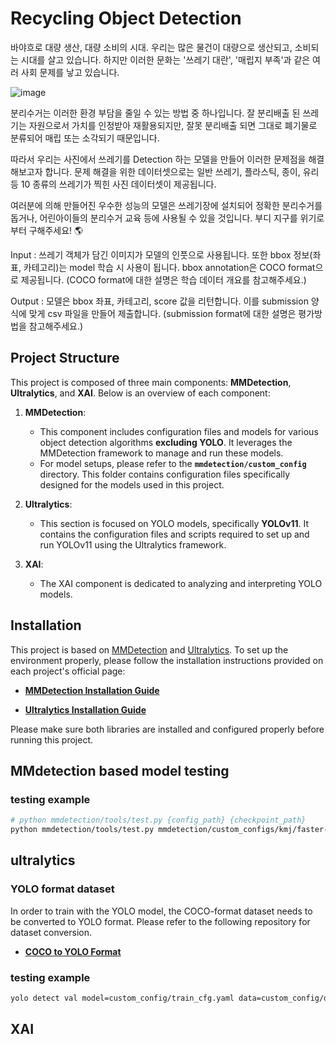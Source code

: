 # Recycling Object Detection
바야흐로 대량 생산, 대량 소비의 시대. 우리는 많은 물건이 대량으로 생산되고, 소비되는 시대를 살고 있습니다. 하지만 이러한 문화는 '쓰레기 대란', '매립지 부족'과 같은 여러 사회 문제를 낳고 있습니다.

![image](https://github.com/user-attachments/assets/f0a23e8e-a6f8-421a-850f-f1991244cbdf)


분리수거는 이러한 환경 부담을 줄일 수 있는 방법 중 하나입니다. 잘 분리배출 된 쓰레기는 자원으로서 가치를 인정받아 재활용되지만, 잘못 분리배출 되면 그대로 폐기물로 분류되어 매립 또는 소각되기 때문입니다.

따라서 우리는 사진에서 쓰레기를 Detection 하는 모델을 만들어 이러한 문제점을 해결해보고자 합니다. 문제 해결을 위한 데이터셋으로는 일반 쓰레기, 플라스틱, 종이, 유리 등 10 종류의 쓰레기가 찍힌 사진 데이터셋이 제공됩니다.

여러분에 의해 만들어진 우수한 성능의 모델은 쓰레기장에 설치되어 정확한 분리수거를 돕거나, 어린아이들의 분리수거 교육 등에 사용될 수 있을 것입니다. 부디 지구를 위기로부터 구해주세요! 🌎

Input : 쓰레기 객체가 담긴 이미지가 모델의 인풋으로 사용됩니다. 또한 bbox 정보(좌표, 카테고리)는 model 학습 시 사용이 됩니다. bbox annotation은 COCO format으로 제공됩니다. (COCO format에 대한 설명은 학습 데이터 개요를 참고해주세요.)

Output : 모델은 bbox 좌표, 카테고리, score 값을 리턴합니다. 이를 submission 양식에 맞게 csv 파일을 만들어 제출합니다. (submission format에 대한 설명은 평가방법을 참고해주세요.)

## Project Structure

This project is composed of three main components: **MMDetection**, **Ultralytics**, and **XAI**. Below is an overview of each component:

1. **MMDetection**:
   - This component includes configuration files and models for various object detection algorithms **excluding YOLO**. It leverages the MMDetection framework to manage and run these models.
   - For model setups, please refer to the **`mmdetection/custom_config`** directory. This folder contains configuration files specifically designed for the models used in this project.
2. **Ultralytics**:
   - This section is focused on YOLO models, specifically **YOLOv11**. It contains the configuration files and scripts required to set up and run YOLOv11 using the Ultralytics framework.
   
3. **XAI**:
   - The XAI component is dedicated to analyzing and interpreting YOLO models.

## Installation
This project is based on [MMDetection](https://github.com/open-mmlab/mmdetection) and [Ultralytics](https://github.com/ultralytics/ultralytics). To set up the environment properly, please follow the installation instructions provided on each project's official page:

- **[MMDetection Installation Guide](https://mmdetection.readthedocs.io/en/latest/get_started.html)**

- **[Ultralytics Installation Guide](https://github.com/ultralytics/ultralytics)**

Please make sure both libraries are installed and configured properly before running this project.


## MMdetection based model testing
### testing example
  ```bash
  # python mmdetection/tools/test.py {config_path} {checkpoint_path}
  python mmdetection/tools/test.py mmdetection/custom_configs/kmj/faster-rcnn_r50_fpn_bbox_custom mmdetection/train_result/faster-rcnn_r50_fpn_bbox_custom.ckpt
  ```

## ultralytics
### YOLO format dataset
In order to train with the YOLO model, the COCO-format dataset needs to be converted to YOLO format. Please refer to the following repository for dataset conversion.

- **[COCO to YOLO Format](https://github.com/ultralytics/JSON2YOLO)**

### testing example
  ```bash
  yolo detect val model=custom_config/train_cfg.yaml data=custom_config/dataset.yaml
  ```

## XAI
